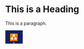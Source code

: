 <html>

<link rel="icon" href="data:image/svg+xml,<svg xmlns=%22http://www.w3.org/2000/svg%22 viewBox=%220 0 100 100%22><text y=%22.9em%22 font-size=%2290%22>🖇️</text></svg>"></link>
	
<head>

<title>My Page Title 2</title>

<link rel="icon" type="image/x-icon" href="/images/favicon.ico">

</head>

<body>

<h1>This is a Heading</h1>

<p>This is a paragraph.</p>

</body>
	<img src="/images/Pasted%20image%2020220318205823.png" alt="This is a test image2">
</html>
